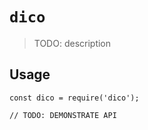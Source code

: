 # `dico`

> TODO: description

## Usage

```
const dico = require('dico');

// TODO: DEMONSTRATE API
```
